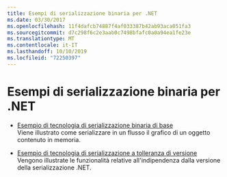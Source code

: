 ```yaml
---
title: Esempi di serializzazione binaria per .NET
ms.date: 03/30/2017
ms.openlocfilehash: 11f4dafcb74887f4af033387b42ab93aca051fa3
ms.sourcegitcommit: d7c298f6c2e3aab0c7498bfafc0a0a94ea1fe23e
ms.translationtype: MT
ms.contentlocale: it-IT
ms.lasthandoff: 10/10/2019
ms.locfileid: "72250397"
---
```

# <a name="binary-serialization-samples-for-net"></a>Esempi di serializzazione binaria per .NET

* [Esempio di tecnologia di serializzazione binaria di base](../../../docs/standard/serialization/basic-serialization-technology-sample.md)  
 Viene illustrato come serializzare in un flusso il grafico di un oggetto contenuto in memoria.  
  
* [Esempio di tecnologia di serializzazione a tolleranza di versione](../../../docs/standard/serialization/version-tolerant-serialization-technology-sample.md)  
 Vengono illustrate le funzionalità relative all'indipendenza dalla versione della serializzazione .NET.  

